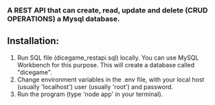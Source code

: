 ### A REST API that can create, read, update and delete (CRUD OPERATIONS) a Mysql database.

## Installation:
1. Run SQL file (dicegame_restapi.sql) locally. You can use MySQL Workbench for this purpose. This will create a database called "dicegame".
2. Change environment variables in the .env file, with your local host (usually 'localhost') user (usually 'root') and password.
3. Run the program (type 'node app' in your terminal).

